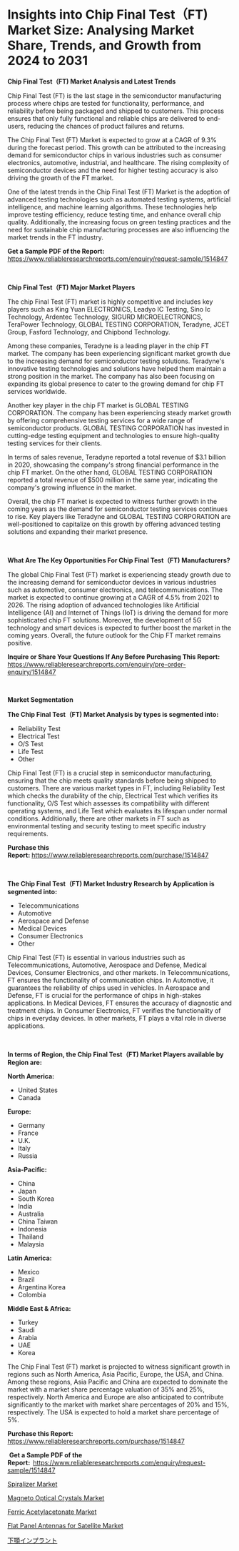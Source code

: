 <p><h1>Insights into Chip Final Test（FT) Market Size: Analysing Market Share, Trends, and Growth from 2024 to 2031</h1></p><p><strong>Chip Final Test（FT) Market Analysis and Latest Trends</strong></p>
<p><p>Chip Final Test (FT) is the last stage in the semiconductor manufacturing process where chips are tested for functionality, performance, and reliability before being packaged and shipped to customers. This process ensures that only fully functional and reliable chips are delivered to end-users, reducing the chances of product failures and returns.</p><p>The Chip Final Test (FT) Market is expected to grow at a CAGR of 9.3% during the forecast period. This growth can be attributed to the increasing demand for semiconductor chips in various industries such as consumer electronics, automotive, industrial, and healthcare. The rising complexity of semiconductor devices and the need for higher testing accuracy is also driving the growth of the FT market.</p><p>One of the latest trends in the Chip Final Test (FT) Market is the adoption of advanced testing technologies such as automated testing systems, artificial intelligence, and machine learning algorithms. These technologies help improve testing efficiency, reduce testing time, and enhance overall chip quality. Additionally, the increasing focus on green testing practices and the need for sustainable chip manufacturing processes are also influencing the market trends in the FT industry.</p></p>
<p><strong>Get a Sample PDF of the Report:&nbsp;</strong> <a href="https://www.reliableresearchreports.com/enquiry/request-sample/1514847">https://www.reliableresearchreports.com/enquiry/request-sample/1514847</a></p>
<p>&nbsp;</p>
<p><strong>Chip Final Test（FT) Major Market Players</strong></p>
<p><p>The chip Final Test (FT) market is highly competitive and includes key players such as King Yuan ELECTRONICS, Leadyo IC Testing, Sino Ic Technology, Ardentec Technology, SIGURD MICROELECTRONICS, TeraPower Technology, GLOBAL TESTING CORPORATION, Teradyne, JCET Group, Fasford Technology, and Chipbond Technology.</p><p>Among these companies, Teradyne is a leading player in the chip FT market. The company has been experiencing significant market growth due to the increasing demand for semiconductor testing solutions. Teradyne's innovative testing technologies and solutions have helped them maintain a strong position in the market. The company has also been focusing on expanding its global presence to cater to the growing demand for chip FT services worldwide.</p><p>Another key player in the chip FT market is GLOBAL TESTING CORPORATION. The company has been experiencing steady market growth by offering comprehensive testing services for a wide range of semiconductor products. GLOBAL TESTING CORPORATION has invested in cutting-edge testing equipment and technologies to ensure high-quality testing services for their clients.</p><p>In terms of sales revenue, Teradyne reported a total revenue of $3.1 billion in 2020, showcasing the company's strong financial performance in the chip FT market. On the other hand, GLOBAL TESTING CORPORATION reported a total revenue of $500 million in the same year, indicating the company's growing influence in the market.</p><p>Overall, the chip FT market is expected to witness further growth in the coming years as the demand for semiconductor testing services continues to rise. Key players like Teradyne and GLOBAL TESTING CORPORATION are well-positioned to capitalize on this growth by offering advanced testing solutions and expanding their market presence.</p></p>
<p>&nbsp;</p>
<p><strong>What Are The Key Opportunities For Chip Final Test（FT) Manufacturers?</strong></p>
<p><p>The global Chip Final Test (FT) market is experiencing steady growth due to the increasing demand for semiconductor devices in various industries such as automotive, consumer electronics, and telecommunications. The market is expected to continue growing at a CAGR of 4.5% from 2021 to 2026. The rising adoption of advanced technologies like Artificial Intelligence (AI) and Internet of Things (IoT) is driving the demand for more sophisticated chip FT solutions. Moreover, the development of 5G technology and smart devices is expected to further boost the market in the coming years. Overall, the future outlook for the Chip FT market remains positive.</p></p>
<p><strong>Inquire or Share Your Questions If Any Before Purchasing This Report:</strong> <a href="https://www.reliableresearchreports.com/enquiry/pre-order-enquiry/1514847">https://www.reliableresearchreports.com/enquiry/pre-order-enquiry/1514847</a></p>
<p>&nbsp;</p>
<p><strong>Market Segmentation</strong></p>
<p><strong>The Chip Final Test（FT) Market Analysis by types is segmented into:</strong></p>
<p><ul><li>Reliability Test</li><li>Electrical Test</li><li>O/S Test</li><li>Life Test</li><li>Other</li></ul></p>
<p><p>Chip Final Test (FT) is a crucial step in semiconductor manufacturing, ensuring that the chip meets quality standards before being shipped to customers. There are various market types in FT, including Reliability Test which checks the durability of the chip, Electrical Test which verifies its functionality, O/S Test which assesses its compatibility with different operating systems, and Life Test which evaluates its lifespan under normal conditions. Additionally, there are other markets in FT such as environmental testing and security testing to meet specific industry requirements.</p></p>
<p><strong>Purchase this Report:&nbsp;</strong><a href="https://www.reliableresearchreports.com/purchase/1514847">https://www.reliableresearchreports.com/purchase/1514847</a></p>
<p>&nbsp;</p>
<p><strong>The Chip Final Test（FT) Market Industry Research by Application is segmented into:</strong></p>
<p><ul><li>Telecommunications</li><li>Automotive</li><li>Aerospace and Defense</li><li>Medical Devices</li><li>Consumer Electronics</li><li>Other</li></ul></p>
<p><p>Chip Final Test (FT) is essential in various industries such as Telecommunications, Automotive, Aerospace and Defense, Medical Devices, Consumer Electronics, and other markets. In Telecommunications, FT ensures the functionality of communication chips. In Automotive, it guarantees the reliability of chips used in vehicles. In Aerospace and Defense, FT is crucial for the performance of chips in high-stakes applications. In Medical Devices, FT ensures the accuracy of diagnostic and treatment chips. In Consumer Electronics, FT verifies the functionality of chips in everyday devices. In other markets, FT plays a vital role in diverse applications.</p></p>
<p>&nbsp;</p>
<p><strong>In terms of Region, the Chip Final Test（FT) Market Players available by Region are:</strong></p>
<p>
    <p> <strong> North America: </strong>
        <ul>
            <li>United States</li>
            <li>Canada</li>
        </ul>
        </p> 
    <p> <strong> Europe: </strong>
        <ul>
            <li>Germany</li>
            <li>France</li>
            <li>U.K.</li>
            <li>Italy</li>
            <li>Russia</li>
        </ul>
        </p> 
    <p> <strong> Asia-Pacific: </strong>
        <ul>
            <li>China</li>
            <li>Japan</li>
            <li>South Korea</li>
            <li>India</li>
            <li>Australia</li>
            <li>China Taiwan</li>
            <li>Indonesia</li>
            <li>Thailand</li>
            <li>Malaysia</li>
        </ul>
        </p> 
    <p> <strong> Latin America: </strong>
        <ul>
            <li>Mexico</li>
            <li>Brazil</li>
            <li>Argentina Korea</li>
            <li>Colombia</li>
        </ul>
        </p> 
    <p> <strong> Middle East & Africa: </strong>
        <ul>
            <li>Turkey</li>
            <li>Saudi</li>
            <li>Arabia</li>
            <li>UAE</li>
            <li>Korea</li>
        </ul>
    </p>
    </p>
<p><p>The Chip Final Test (FT) market is projected to witness significant growth in regions such as North America, Asia Pacific, Europe, the USA, and China. Among these regions, Asia Pacific and China are expected to dominate the market with a market share percentage valuation of 35% and 25%, respectively. North America and Europe are also anticipated to contribute significantly to the market with market share percentages of 20% and 15%, respectively. The USA is expected to hold a market share percentage of 5%.</p></p>
<p><strong>Purchase this Report: </strong><a href="https://www.reliableresearchreports.com/purchase/1514847">https://www.reliableresearchreports.com/purchase/1514847</a></p>
<p>&nbsp;<strong>Get a Sample PDF of the Report:&nbsp;&nbsp;</strong><a href="https://www.reliableresearchreports.com/enquiry/request-sample/1514847">https://www.reliableresearchreports.com/enquiry/request-sample/1514847</a></p>
<p><strong></strong></p>
<p><p><a href="https://view.publitas.com/reportprime-1/spiralizer-market-dynamics-2024-2031-also-about-its-market-trends-projections-and-opportunities/">Spiralizer Market</a></p><p><a href="https://woozy-pyroraptor-a1f.notion.site/Magneto-Optical-Crystals-Market-Analysis-and-Market-Size-Global-Industry-Overview-Market-Segmentat-81981bfe18f84048820b92d9ac0d37c5">Magneto Optical Crystals Market</a></p><p><a href="https://rainy-horn-d69.notion.site/Ferric-Acetylacetonate-Market-Challenges-Opportunities-and-Growth-Drivers-and-Major-Market-Player-80d91176d7174c138ad3b5b1e33d2961">Ferric Acetylacetonate Market</a></p><p><a href="https://github.com/zjyglelu/Market-Research-Report-List-1/blob/main/flat-panel-antennas-for-satellite-market.md">Flat Panel Antennas for Satellite Market</a></p><p><a href="https://medium.com/@samirmayert1/%E4%B8%8B%E9%A1%8E%E3%82%A4%E3%83%B3%E3%83%97%E3%83%A9%E3%83%B3%E3%83%88%E5%B8%82%E5%A0%B4%E5%88%86%E6%9E%90-%E3%81%9D%E3%81%AEcagr-%E5%B8%82%E5%A0%B4%E3%82%BB%E3%82%B0%E3%83%A1%E3%83%B3%E3%83%86%E3%83%BC%E3%82%B7%E3%83%A7%E3%83%B3-%E3%81%9D%E3%81%97%E3%81%A6%E3%82%B0%E3%83%AD%E3%83%BC%E3%83%90%E3%83%AB%E7%94%A3%E6%A5%AD%E6%A6%82%E8%A6%81-794a5b3f3621">下顎インプラント</a></p></p>
